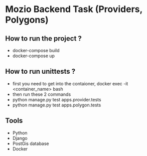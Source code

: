 # Mozio Backend Task (Providers, Polygons) 

## How to run the project ?
- docker-compose build
- docker-compose up

## How to run unittests ?
- first you need to get into the contaioner, docker exec -it <container_name> bash 
- then run these 2 commands 
- python manage.py test apps.provider.tests
- python manage.py test apps.polygon.tests 


## Tools
- Python
- Django
- PostGis database
- Docker
